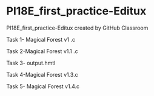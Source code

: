 # PI18E_first_practice-Editux
PI18E_first_practice-Editux created by GitHub Classroom


Task 1- Magical Forest v1 .c


Task 2-Magical Forest v1.1 .c

Task 3- output.hmtl

Task 4-Magical Forest v1.3.c

Task 5- Magical Forest v1.4.c
